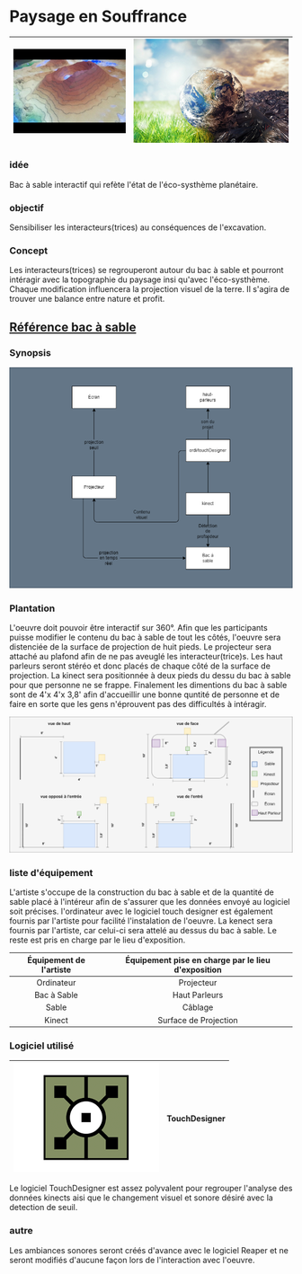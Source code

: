 # Paysage en Souffrance
| ![synopsis](img/bacsable.jpg) | ![synopsis](img/terrepolluer.jpg) |
|-------|-------|

### idée

Bac à sable interactif qui refète l'état de l'éco-systhème planétaire.

### objectif

Sensibiliser les interacteurs(trices) au conséquences de l'excavation.

### Concept

Les interacteurs(trices) se regrouperont autour du bac à sable et pourront intéragir 
avec la topographie du paysage insi qu'avec l'éco-systhème. Chaque modification influencera
la projection visuel de la terre. Il s'agira de trouver une balance entre nature et profit.

## [Référence bac à sable](https://journals.openedition.org/mappemonde/7890)

### Synopsis

![synopsis](img/synopsis_pes.drawio.png) 


### Plantation


L'oeuvre doit pouvoir être interactif sur 360°. Afin que les participants puisse modifier le contenu du bac à sable de tout les côtés,
l'oeuvre sera distenciée de la surface de projection de huit pieds. Le projecteur sera attaché au plafond afin de ne pas aveuglé les interacteur(trice)s.
Les haut parleurs seront stéréo et donc placés de chaque côté de la surface de projection. La kinect sera positionnée à deux pieds du dessu du bac à sable
pour que personne ne se frappe. Finalement les dimentions du bac à sable sont de 4'x 4'x 3,8' afin d'accueillir une bonne quntité de personne et de faire en sorte
que les gens n'éprouvent pas des difficultés à intéragir.

![plantation](img/plantation.png)

### liste d'équipement

L'artiste s'occupe de la construction du bac à sable et de la quantité de sable placé à l'intéreur afin de s'assurer que les données envoyé au logiciel soit précises.
l'ordinateur avec le logiciel touch designer est également fournis par l'artiste pour facilité l'instalation de l'oeuvre. La kenect sera fournis par l'artiste, car celui-ci
sera attelé au dessus du bac à sable. Le reste est pris en charge par le lieu d'exposition.

| Équipement de l'artiste | Équipement pise en charge par le lieu d'exposition |
| :---: | :---: |
| Ordinateur | Projecteur |
| Bac à Sable | Haut Parleurs |
| Sable | Câblage |
| Kinect | Surface de Projection |


### Logiciel utilisé

| ![touchdesigner](img/touchdesigner.png) | <b>TouchDesigner</b> |
| :---: | :---: |

Le logiciel TouchDesigner est assez polyvalent pour regrouper l'analyse des données kinects aisi que le changement visuel et sonore 
désiré avec la detection de seuil.

### autre

Les ambiances sonores seront créés d'avance avec le logiciel Reaper et ne seront modifiés d'aucune façon lors de l'interaction avec l'oeuvre.




